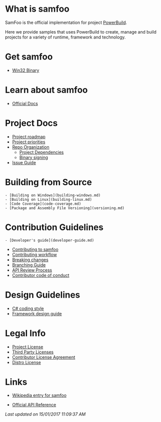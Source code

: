 # What is samfoo
SamFoo is the official implementation for project [PowerBuild](https://go.lizoc.com/powerbuild).

Here we provide samples that uses PowerBuild to create, manage and build projects for a variety of runtime, framework and technology.


# Get samfoo

- [Win32 Binary](https://www.lizoc.com/download/samfoo_win32.zip)


# Learn about samfoo
- [Official Docs](http://lizoc.github.io/samfoo)

# Project Docs
- [Project roadmap](roadmap.md)
- [Project priorities](project-priorities.md)
- [Repo Organization](repo-organization.md)
    - [Project Dependencies](project-dependencies.md)
    - [Binary signing](binary-signing.md)
- [Issue Guide](issue-guide.md)

# Building from Source
    - [Building on Windows](building-windows.md)
    - [Building on Linux](building-linux.md)
    - [Code Coverage](code-coverage.md)
    - [Package and Assembly File Versioning](versioning.md)

# Contribution Guidelines
    - [Developer's guide](developer-guide.md)
- [Contributing to samfoo](contributing.md)
- [Contributing workflow](contributing-workflow.md)
- [Breaking changes](breaking-changes.md)
- [Branching Guide](branching.md)
- [API Review Process](api-review-process.md)
- [Contributor code of conduct](contributor-conduct.md)

# Design Guidelines
- [C# coding style](csharp-coding-style.md)
- [Framework design guide](framework-design-guide.md)

# Legal Info
- [Project License](../LICENSE.txt)
- [Third Party Licenses](../THIRD-PARTY-LICENSES.txt)
- [Contributor License Agreement](contributor-license-agreement.md)
- [Distro License](distro-license.txt)

# Links
- [Wikipedia entry for samfoo](http://en.wikipedia.org/samfoo)

- [Official API Reference](https://docs.lizoc.com/samfoo)



*Last updated on 15/01/2017 11:09:37 AM*
